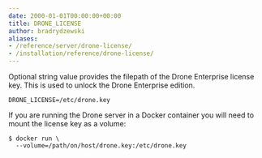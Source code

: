 ```yaml
---
date: 2000-01-01T00:00:00+00:00
title: DRONE_LICENSE
author: bradrydzewski
aliases:
- /reference/server/drone-license/
- /installation/reference/drone-license/
---
```


Optional string value provides the filepath of the Drone Enterprise license key. This is used to unlock the Drone Enterprise edition.

```
DRONE_LICENSE=/etc/drone.key
```

If you are running the Drone server in a Docker container you will need to mount the license key as a volume:

```
$ docker run \
  --volume=/path/on/host/drone.key:/etc/drone.key
```
